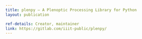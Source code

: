 ```yaml
---
title: plenpy – A Plenoptic Processing Library for Python
layout: publication

ref-details: Creator, maintainer
link: https://gitlab.com/iiit-public/plenpy/
---
```

